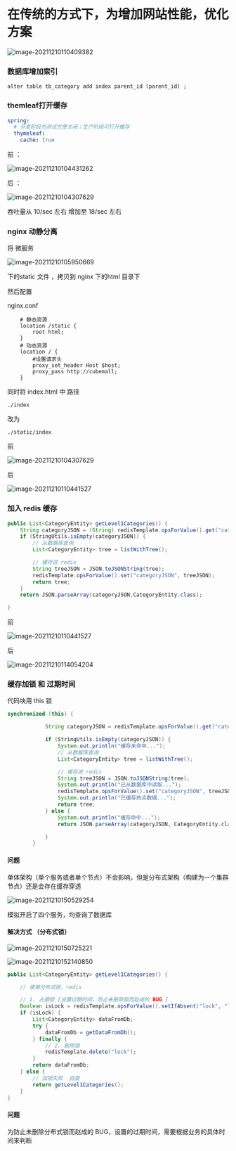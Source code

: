 # 在传统的方式下，为增加网站性能，优化方案

![image-20211210110409382](C:\Users\96217\AppData\Roaming\Typora\typora-user-images\image-20211210110409382.png)

### 数据库增加索引 

```shell
alter table tb_category add index parent_id (parent_id) ;
```
### themleaf打开缓存

```yaml
spring:
  # 开发阶段为测试方便关闭；生产阶段可打开缓存
  thymeleaf:
    cache: true
```
前 ：

![image-20211210104431262](C:\Users\96217\AppData\Roaming\Typora\typora-user-images\image-20211210104431262.png)

后 ：



![image-20211210104307629](C:\Users\96217\AppData\Roaming\Typora\typora-user-images\image-20211210104307629.png)

吞吐量从 10/sec 左右   增加至   18/sec 左右



### nginx 动静分离

将 微服务

![image-20211210105950669](C:\Users\96217\AppData\Roaming\Typora\typora-user-images\image-20211210105950669.png)

下的static 文件 ，拷贝到 nginx 下的html 目录下

然后配置

nginx.conf 

```shell
    # 静态资源
    location /static {
        root html;
    }
    # 动态资源
    location / {
        #设置请求头
        proxy_set_header Host $host;     
        proxy_pass http://cubemall;
    }
```


同时将 index.html 中 路径  

`./index`

改为

`./static/index`

前

![image-20211210104307629](C:\Users\96217\AppData\Roaming\Typora\typora-user-images\image-20211210104307629.png)



后

![image-20211210110441527](C:\Users\96217\AppData\Roaming\Typora\typora-user-images\image-20211210110441527.png)





### 加入 redis 缓存



```java
public List<CategoryEntity> getLevel1Categories() {
    String categoryJSON = (String) redisTemplate.opsForValue().get("categoryJSON");
    if (StringUtils.isEmpty(categoryJSON)) {
        // 从数据库查询
        List<CategoryEntity> tree = listWithTree();

        // 缓存进 redis
        String treeJSON = JSON.toJSONString(tree);
        redisTemplate.opsForValue().set("categoryJSON", treeJSON);
        return tree;
    }
    return JSON.parseArray(categoryJSON,CategoryEntity.class);

}
```



前

![image-20211210110441527](C:\Users\96217\AppData\Roaming\Typora\typora-user-images\image-20211210110441527.png)

后

![image-20211210114054204](C:\Users\96217\AppData\Roaming\Typora\typora-user-images\image-20211210114054204.png)



### 缓存加锁 和 过期时间

代码块用 this 锁

```java
synchronized (this) {

            String categoryJSON = redisTemplate.opsForValue().get("categoryJSON"); // 从缓存中读

            if (StringUtils.isEmpty(categoryJSON)) {
                System.out.println("缓存未命中...");
                // 从数据库查询
                List<CategoryEntity> tree = listWithTree();

                // 缓存进 redis
                String treeJSON = JSON.toJSONString(tree);
                System.out.println("已从数据库中读取...");
                redisTemplate.opsForValue().set("categoryJSON", treeJSON, 1 , TimeUnit.DAYS);
                System.out.println("已缓存热点数据...");
                return tree;
            } else {
                System.out.println("缓存命中...");
                return JSON.parseArray(categoryJSON, CategoryEntity.class);

            }
        }
```



#### 问题

单体架构（单个服务或者单个节点）不会影响，但是分布式架构（构建为一个集群节点）还是会存在缓存穿透

![image-20211210150529254](C:\Users\96217\AppData\Roaming\Typora\typora-user-images\image-20211210150529254.png)

模拟开启了四个服务，均查询了数据库

#### 解决方式 （分布式锁）

![image-20211210150725221](C:\Users\96217\AppData\Roaming\Typora\typora-user-images\image-20211210150725221.png)





![image-20211210152140850](C:\Users\96217\AppData\Roaming\Typora\typora-user-images\image-20211210152140850.png)

```java
public List<CategoryEntity> getLevel1Categories() {

    // 使用分布式锁，redis

    // 1. 占据锁 [设置过期时间，防止未删除锁而赵成的 BUG ]
    Boolean isLock = redisTemplate.opsForValue().setIfAbsent("lock", "lock", 30, TimeUnit.SECONDS);
    if (isLock) {
        List<CategoryEntity> dataFromDb;
        try {
            dataFromDb = getDataFromDb();
        } finally {
            // 2. 删除锁
            redisTemplate.delete("lock");
        }
        return dataFromDb;
    } else {
        // 加锁失败  自旋
        return getLevel1Categories();
    }
}
```

#### 问题 

为防止未删除分布式锁而赵成的 BUG，设置的过期时间，需要根据业务的具体时间来判断